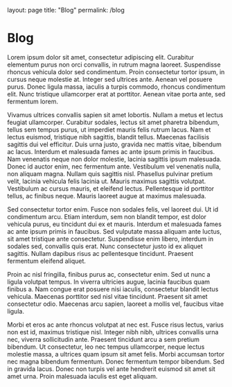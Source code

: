 layout: page
title: "Blog"
permalink: /blog

# Blog



Lorem ipsum dolor sit amet, consectetur adipiscing elit. Curabitur elementum purus non orci convallis, in rutrum magna laoreet. Suspendisse rhoncus vehicula dolor sed condimentum. Proin consectetur tortor ipsum, in cursus neque molestie at. Integer sed ultrices ante. Aenean vel posuere purus. Donec ligula massa, iaculis a turpis commodo, rhoncus condimentum elit. Nunc tristique ullamcorper erat at porttitor. Aenean vitae porta ante, sed fermentum lorem.

Vivamus ultrices convallis sapien sit amet lobortis. Nullam a metus et lectus feugiat ullamcorper. Curabitur sodales, lectus sit amet pharetra bibendum, tellus sem tempus purus, ut imperdiet mauris felis rutrum lacus. Nam et lectus euismod, tristique nibh sagittis, blandit tellus. Maecenas facilisis sagittis dui vel efficitur. Duis urna justo, gravida nec mattis vitae, bibendum ac lacus. Interdum et malesuada fames ac ante ipsum primis in faucibus. Nam venenatis neque non dolor molestie, lacinia sagittis ipsum malesuada. Donec id auctor enim, nec fermentum ante. Vestibulum vel venenatis nulla, non aliquam magna. Nullam quis sagittis nisl. Phasellus pulvinar pretium velit, lacinia vehicula felis lacinia ut. Mauris maximus sagittis volutpat. Vestibulum ac cursus mauris, et eleifend lectus. Pellentesque id porttitor tellus, ac finibus neque. Mauris laoreet augue at maximus malesuada.

Sed consectetur tortor enim. Fusce non sodales felis, vel laoreet dui. Ut id condimentum arcu. Etiam interdum, sem non blandit tempor, est dolor vehicula purus, eu tincidunt dui ex et mauris. Interdum et malesuada fames ac ante ipsum primis in faucibus. Sed vulputate massa aliquam ante luctus, sit amet tristique ante consectetur. Suspendisse enim libero, interdum in sodales sed, convallis quis erat. Nunc consectetur justo id ex aliquet sagittis. Nullam dapibus risus ac pellentesque tincidunt. Praesent fermentum eleifend aliquet.

Proin ac nisl fringilla, finibus purus ac, consectetur enim. Sed ut nunc a ligula volutpat tempus. In viverra ultricies augue, lacinia faucibus quam finibus a. Nam congue erat posuere nisi iaculis, consectetur blandit lectus vehicula. Maecenas porttitor sed nisl vitae tincidunt. Praesent sit amet consectetur odio. Maecenas arcu sapien, laoreet a mollis vel, faucibus vitae ligula.

Morbi et eros ac ante rhoncus volutpat at nec est. Fusce risus lectus, varius non est id, maximus tristique nisl. Integer nibh nibh, ultrices convallis urna nec, viverra sollicitudin ante. Praesent tincidunt arcu a sem pretium bibendum. Ut consectetur, leo nec tempus ullamcorper, neque lectus molestie massa, a ultrices quam ipsum sit amet felis. Morbi accumsan tortor nec magna bibendum fermentum. Donec fermentum tempor bibendum. Sed in gravida lacus. Donec non turpis vel ante hendrerit euismod sit amet sit amet urna. Proin malesuada iaculis est eget aliquam. 
